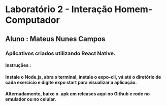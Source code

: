 # Laboratório 2 - Interação Homem-Computador
## Aluno : Mateus Nunes Campos
### Aplicativos criados utilizando React Native.
#### Instruções :
#### Instale o Node.js, abra o terminal, instale o expo-cli, vá até o diretório de cada exercício e digite expo start para visualizar a aplicação.
#### Alternadamente, baixe o .apk em releases aqui no Github e rode no emulador ou no celular.
